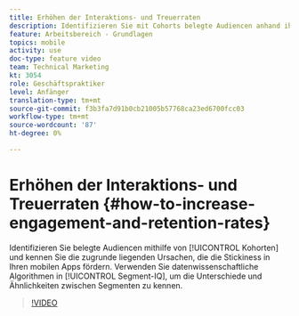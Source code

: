 ```yaml
---
title: Erhöhen der Interaktions- und Treuerraten
description: Identifizieren Sie mit Cohorts belegte Audiencen anhand ihres Verhaltens und kennen Sie die zugrunde liegenden Ursachen, die die Stickiness in Ihren mobilen Apps fördern. Verwenden Sie datenwissenschaftliche Algorithmen in Segment IQ, um die Unterschiede und Ähnlichkeiten zwischen Segmenten zu kennen.
feature: Arbeitsbereich - Grundlagen
topics: mobile
activity: use
doc-type: feature video
team: Technical Marketing
kt: 3054
role: Geschäftspraktiker
level: Anfänger
translation-type: tm+mt
source-git-commit: f3b3fa7d91b0cb21005b57768ca23ed6700fcc03
workflow-type: tm+mt
source-wordcount: '87'
ht-degree: 0%

---
```



# Erhöhen der Interaktions- und Treuerraten {#how-to-increase-engagement-and-retention-rates}

Identifizieren Sie belegte Audiencen mithilfe von [!UICONTROL Kohorten] und kennen Sie die zugrunde liegenden Ursachen, die die Stickiness in Ihren mobilen Apps fördern. Verwenden Sie datenwissenschaftliche Algorithmen in [!UICONTROL Segment-IQ], um die Unterschiede und Ähnlichkeiten zwischen Segmenten zu kennen.

>[!VIDEO](https://video.tv.adobe.com/v/27825/?quality=12)
